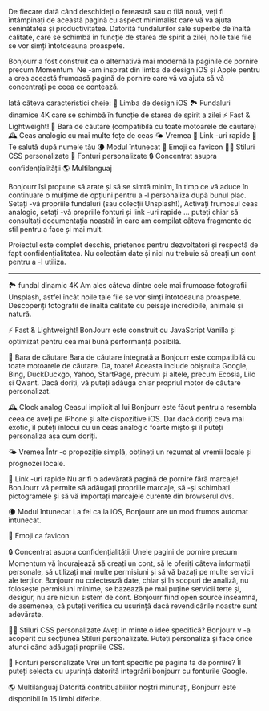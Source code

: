 De fiecare dată când deschideți o fereastră sau o filă nouă, veți fi întâmpinați de această pagină cu aspect minimalist care vă va ajuta seninătatea și productivitatea. Datorită fundalurilor sale superbe de înaltă calitate, care se schimbă în funcție de starea de spirit a zilei, noile tale file se vor simți întotdeauna proaspete.

Bonjourr a fost construit ca o alternativă mai modernă la paginile de pornire precum Momentum. Ne -am inspirat din limba de design iOS și Apple pentru a crea această frumoasă pagină de pornire care vă va ajuta să vă concentrați pe ceea ce contează.

Iată câteva caracteristici cheie:
🍏 Limba de design iOS
🏞 Fundaluri dinamice 4K care se schimbă în funcție de starea de spirit a zilei
⚡️  Fast & Lightweight!
🔎 Bara de căutare (compatibilă cu toate motoarele de căutare)
🕰 Ceas analogic cu mai multe fețe de ceas
🌤 Vremea
🔗 Link -uri rapide
👋 Te salută după numele tău
🌘 Modul întunecat
🥖 Emoji ca favicon
🧑‍💻 Stiluri CSS personalizate
📝 Fonturi personalizate
🔒 Concentrat asupra confidențialității
🌎 Multilanguaj

Bonjourr își propune să arate și să se simtă minim, în timp ce vă aduce în continuare o mulțime de opțiuni pentru a -l personaliza după bunul plac. Setați -vă propriile fundaluri (sau colecții Unsplash!), Activați frumosul ceas analogic, setați -vă propriile fonturi și link -uri rapide ... puteți chiar să consultați documentația noastră în care am compilat câteva fragmente de stil pentru a face și mai mult.

Proiectul este complet deschis, prietenos pentru dezvoltatori și respectă de fapt confidențialitatea. Nu colectăm date și nici nu trebuie să creați un cont pentru a -l utiliza.

---

🏞 fundal dinamic 4K
Am ales câteva dintre cele mai frumoase fotografii Unsplash, astfel încât noile tale file se vor simți întotdeauna proaspete. Descoperiți fotografii de înaltă calitate cu peisaje incredibile, animale și natură.

⚡️ Fast & Lightweight!
BonJourr este construit cu JavaScript Vanilla și optimizat pentru cea mai bună performanță posibilă.

🔎 Bara de căutare
Bara de căutare integrată a Bonjourr este compatibilă cu toate motoarele de căutare. Da, toate! Aceasta include obișnuita Google, Bing, DuckDuckgo, Yahoo, StartPage, precum și altele, precum Ecosia, Lilo și Qwant. Dacă doriți, vă puteți adăuga chiar propriul motor de căutare personalizat.

🕰 Clock analog
Ceasul implicit al lui Bonjourr este făcut pentru a resembla ceea ce aveți pe iPhone și alte dispozitive iOS. Dar dacă doriți ceva mai exotic, îl puteți înlocui cu un ceas analogic foarte mișto și îl puteți personaliza așa cum doriți.

🌤 Vremea
Într -o propoziție simplă, obțineți un rezumat al vremii locale și prognozei locale.

🔗 Link -uri rapide
Nu ar fi o adevărată pagină de pornire fără marcaje! BonJourr vă permite să adăugați propriile marcaje, să -și schimbați pictogramele și să vă importați marcajele curente din browserul dvs.

🌘 Modul întunecat
La fel ca la iOS, Bonjourr are un mod frumos automat întunecat.

🥖 Emoji ca favicon

🔒 Concentrat asupra confidențialității
Unele pagini de pornire precum Momentum vă încurajează să creați un cont, să le oferiți câteva informații personale, să utilizați mai multe permisiuni și să vă bazați pe multe servicii ale terților. Bonjourr nu colectează date, chiar și în scopuri de analiză, nu folosește permisiuni minime, se bazează pe mai puține servicii terțe și, desigur, nu are niciun sistem de cont. Bonjourr fiind open source înseamnă, de asemenea, că puteți verifica cu ușurință dacă revendicările noastre sunt adevărate.

🧑‍💻 Stiluri CSS personalizate
Aveți în minte o idee specifică? Bonjourr v -a acoperit cu secțiunea Stiluri personalizate. Puteți personaliza și face orice atunci când adăugați propriile CSS.

📝 Fonturi personalizate
Vrei un font specific pe pagina ta de pornire? Îl puteți selecta cu ușurință datorită integrării bonjourr cu fonturile Google.

🌎 Multilanguaj
Datorită contribuabililor noștri minunați, Bonjourr este disponibil în 15 limbi diferite.
